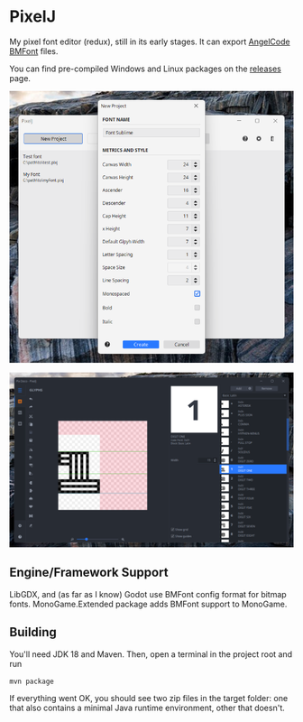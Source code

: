 # PixelJ

My pixel font editor (redux), still in its early stages. It can export
[AngelCode BMFont](http://www.angelcode.com/products/bmfont/) files.

You can find pre-compiled Windows and Linux packages on the [releases](https://github.com/mimoguz/pixelj/releases) page.

![New project dialog](.github/new_project_2022_07_16.png)

![Project view](.github/glyphs_screen_2022_08_04.png)

## Engine/Framework Support

LibGDX, and (as far as I know) Godot use BMFont config format for bitmap fonts. MonoGame.Extended package adds
BMFont support to MonoGame.

## Building

You'll need JDK 18 and Maven. Then, open a terminal in the project root and run

    mvn package

If everything went OK, you should see two zip files in the target folder: one that also contains a
minimal Java runtime environment, other that doesn't.
